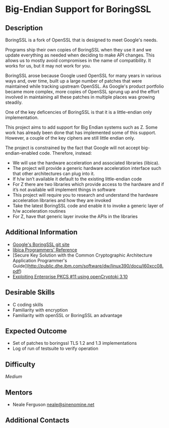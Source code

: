 # Big-Endian Support for BoringSSL

## Description

BoringSSL is a fork of OpenSSL that is designed to meet Google's needs.

Programs ship their own copies of BoringSSL when they use it and we update everything as needed when deciding to make API changes. This allows us to mostly avoid compromises in the name of compatibility. It works for us, but it may not work for you.

BoringSSL arose because Google used OpenSSL for many years in various ways and, over time, built up a large number of patches that were maintained while tracking upstream OpenSSL. As Google's product portfolio became more complex, more copies of OpenSSL sprung up and the effort involved in maintaining all these patches in multiple places was growing steadily.

One of the key deficencies of BoringSSL is that it is a little-endian only implementation. 

This project aims to add support for Big Endian systems such as Z. Some work has already been done that has implemented some of this support. However, a couple of the key ciphers are still little endian only. 

The project is constrained by the fact that Google will not accept big-endian-enabled code. Therefore, instead: 

* We will use the hardware acceleration and associated libraries (libica).
* The project will provide a generic hardware acceleration interface such that other architectures can plug into it.
* If h/w isn’t available it default to the existing little-endian code
* For Z there are two libraries which provide access to the hardware and if it’s not available will implement things in software
* This project will require you to research and understand the hardware acceleration libraries and how they are invoked
* Take the latest BoringSSL code and enable it to invoke a generic layer of h/w acceleration routines
* For Z, have that generic layer invoke the APIs in the libraries

## Additional Information

* [Google's BoringSSL git site](https://boringssl.googlesource.com/boringssl/)
* [libica Programmers' Reference](http://public.dhe.ibm.com/software/dw/linux390/docu/l33xci10.pdf)
* [Secure Key Solution with the Common Cryptographic Architecture Application Programmer's Guide])http://public.dhe.ibm.com/software/dw/linux390/docu/l60xcc08.pdf)
* [Exploiting Enterprise PKCS #11 using openCryptoki 3.10](http://public.dhe.ibm.com/software/dw/linux390/docu/l39xce01.pdf)

## Desirable Skills

* C coding skills
* Familiarity with encryption
* Familiarity with openSSL or BoringSSL an advantage

## Expected Outcome

* Set of patches to boringssl TLS 1.2 and 1.3 implementations
* Log of run of testsuite to verify operation

## Difficulty

*Medium*

## Mentors

  * Neale Ferguson <neale@sinenomine.net>

## Additional Contacts
